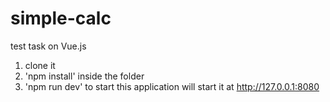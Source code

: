 # simple-calc
test task on Vue.js

1) clone it
2) 'npm install' inside the folder
3) 'npm run dev' to start this application will start it at http://127.0.0.1:8080

